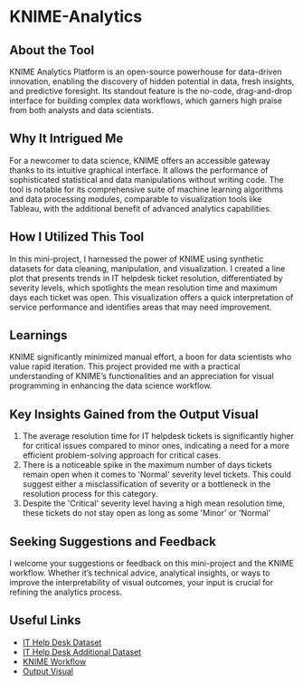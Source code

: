 # KNIME-Analytics

## About the Tool
KNIME Analytics Platform is an open-source powerhouse for data-driven innovation, enabling the discovery of hidden potential in data, fresh insights, and predictive foresight. Its standout feature is the no-code, drag-and-drop interface for building complex data workflows, which garners high praise from both analysts and data scientists.

## Why It Intrigued Me
For a newcomer to data science, KNIME offers an accessible gateway thanks to its intuitive graphical interface. It allows the performance of sophisticated statistical and data manipulations without writing code. The tool is notable for its comprehensive suite of machine learning algorithms and data processing modules, comparable to visualization tools like Tableau, with the additional benefit of advanced analytics capabilities.

## How I Utilized This Tool
In this mini-project, I harnessed the power of KNIME using synthetic datasets for data cleaning, manipulation, and visualization. I created a line plot that presents trends in IT helpdesk ticket resolution, differentiated by severity levels, which spotlights the mean resolution time and maximum days each ticket was open. This visualization offers a quick interpretation of service performance and identifies areas that may need improvement.

## Learnings
KNIME significantly minimized manual effort, a boon for data scientists who value rapid iteration. This project provided me with a practical understanding of KNIME’s functionalities and an appreciation for visual programming in enhancing the data science workflow.

## Key Insights Gained from the Output Visual
1. The average resolution time for IT helpdesk tickets is significantly higher for critical issues compared to minor ones, indicating a need for a more efficient problem-solving approach for critical cases.
2. There is a noticeable spike in the maximum number of days tickets remain open when it comes to 'Normal' severity level tickets. This could suggest either a misclassification of severity or a bottleneck in the resolution process for this category.
3. Despite the 'Critical' severity level having a high mean resolution time, these tickets do not stay open as long as some 'Minor' or 'Normal'

## Seeking Suggestions and Feedback
I welcome your suggestions or feedback on this mini-project and the KNIME workflow. Whether it’s technical advice, analytical insights, or ways to improve the interpretability of visual outcomes, your input is crucial for refining the analytics process.

## Useful Links
- <a href="https://github.com/LakshmiPriyaDiwakar2706/KNIME-Analytics/blob/main/IT_Help_Desk.csv">IT Help Desk Dataset</a>
- <a href="https://github.com/LakshmiPriyaDiwakar2706/KNIME-Analytics/blob/main/IT_Help_Desk_Additional_Data.csv">IT Help Desk Additional Dataset</a>
- <a href="https://github.com/LakshmiPriyaDiwakar2706/KNIME-Analytics/blob/main/KNIME Workflow.png">KNIME Workflow</a>
- <a href="https://github.com/LakshmiPriyaDiwakar2706/KNIME-Analytics/blob/main/Output Visual.png">Output Visual</a>





